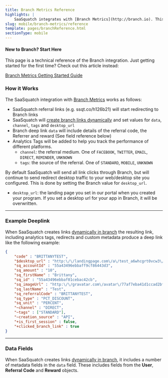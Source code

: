 ```yaml
---
title: Branch Metrics Reference
highlights: |
    SaaSquatch integrates with [Branch Metrics](http://branch.io). This technical reference explains the specifics fields, features, API calls and functionality that is used in the integration.
slug: mobile/branch-metrics/reference
template: pages/branchReference.html
sectionType: mobile
---
```




<div class="bs-callout bs-callout-warning">
  <h4>New to Branch? Start Here</h4>
  This page is a technical reference of the Branch integration. Just getting started for the first time? Check out this 
  article instead:
  
  [Branch Metrics Getting Started Guide](/mobile/branch-metrics)
</div>

### How it Works

The SaaSquatch integration with [Branch Metrics](http://branch.io) works as follows:

 - SaaSquatch referral links (e.g. ssqt.co/h126b21) will start redirecting to Branch links
 - SaaSquatch will [create branch links dynamically](https://dev.branch.io/references/http_api/#creating-a-deep-linking-url) and set values for `data`, `channel`, `tags` and `desktop_url`
 - Branch deep link `data` will include details of the referral code, the Referrer and reward (See field reference below)
 - Analytics Tags will be added to help you track the performance of different platforms.
	 - `channel`: the referral medium. One of `FACEBOOK`, `TWITTER`, `EMAIL`, `DIRECT`, `REMINDER`, `UNKNOWN`  
	 - `tags`: the source of the referral. One of `STANDARD`, `MOBILE`, `UNKNOWN`  


By default SaaSquatch will send all link clicks through Branch, but will continue to send redirect desktop traffic to your web/desktop site you configured. This is done by 
setting the Branch value for `desktop_url`.

 - `desktop_url`: the landing page you set in our portal when you created your program. If you set a desktop url for your app in Branch, it will be overwritten.


---


### Example Deeplink

When SaaSquatch creates links [dynamically in branch](https://dev.branch.io/references/http_api/#creating-a-deep-linking-url) the resulting link, including analytics tags, redirects and
custom metadata produce a deep link like the following example:

```json
{
    "code" : "BRITTANYTEST",
	"$desktop_url" : "http:\/\/landingpage.com\/a\/test_a6whcgrt0vcw3\/widgets\/referral?code=BRITTANYTEST&referralMedium=DIRECT&referralSource=STANDARD",
	"sq_accountId" : "55a43496ebbaff9cf86443d3",
	"sq_amount" : "10",
	"sq_firstName" : "Brittany",
	"sq_id" : "55a43496ebbaf01cebac42cb",
	"sq_imageUrl" : "http:\/\/gravatar.com\/avatar\/77af7eba41d1ccad2bf2c13704637c25?d=mm",
	"sq_lastName" : "Test",
	"sq_referralCode" : "BRITTANYTEST",
	"sq_type" : "PCT_DISCOUNT",
	"sq_unit" : "PERCENT",
	"~channel" : "DIRECT",
	"~tags" : ["STANDARD"],
	"~creation_source" : "API",
	"+is_first_session" : false,
	"+clicked_branch_link" : true
}
```



---



  
### Data Fields

When SaaSquatch creates links [dynamically in branch](https://dev.branch.io/references/http_api/#creating-a-deep-linking-url/), it includes a number of metadata fields in the `data` field.
These includes fields from the **User**, **Referral Code** and **Reward** objects.
